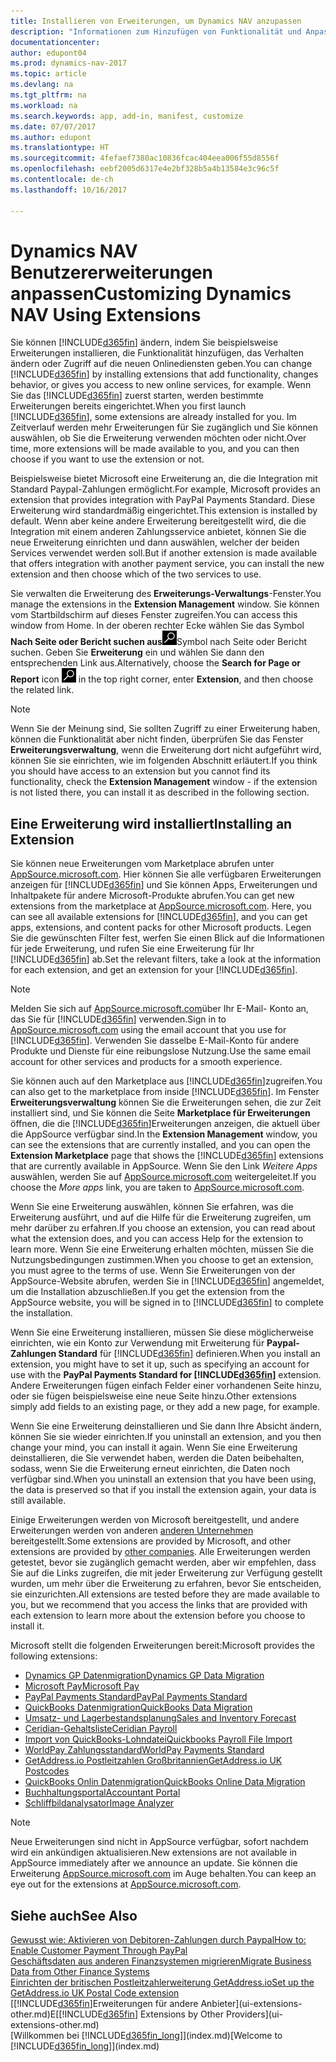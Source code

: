 ```yaml
---
title: Installieren von Erweiterungen, um Dynamics NAV anzupassen
description: "Informationen zum Hinzufügen von Funktionalität und Anpassungen für Dynamics NAV durch die Installation von Erweiterungen."
documentationcenter: 
author: edupont04
ms.prod: dynamics-nav-2017
ms.topic: article
ms.devlang: na
ms.tgt_pltfrm: na
ms.workload: na
ms.search.keywords: app, add-in, manifest, customize
ms.date: 07/07/2017
ms.author: edupont
ms.translationtype: HT
ms.sourcegitcommit: 4fefaef7380ac10836fcac404eea006f55d8556f
ms.openlocfilehash: eebf2005d6317e4e2bf328b5a4b13584e3c96c5f
ms.contentlocale: de-ch
ms.lasthandoff: 10/16/2017

---
```

# <a name="customizing-dynamics-nav-using-extensions"></a><span data-ttu-id="2894c-103">Dynamics NAV Benutzererweiterungen anpassen</span><span class="sxs-lookup"><span data-stu-id="2894c-103">Customizing Dynamics NAV Using Extensions</span></span>
<span data-ttu-id="2894c-104">Sie können [!INCLUDE[d365fin](includes/d365fin_md.md)] ändern, indem Sie beispielsweise Erweiterungen installieren, die Funktionalität hinzufügen, das Verhalten ändern oder Zugriff auf die neuen Onlinediensten geben.</span><span class="sxs-lookup"><span data-stu-id="2894c-104">You can change [!INCLUDE[d365fin](includes/d365fin_md.md)] by installing extensions that add functionality, changes behavior, or gives you access to new online services, for example.</span></span>
<span data-ttu-id="2894c-105">Wenn Sie das [!INCLUDE[d365fin](includes/d365fin_md.md)] zuerst starten, werden bestimmte Erweiterungen bereits eingerichtet.</span><span class="sxs-lookup"><span data-stu-id="2894c-105">When you first launch [!INCLUDE[d365fin](includes/d365fin_md.md)], some extensions are already installed for you.</span></span> <span data-ttu-id="2894c-106">Im Zeitverlauf werden mehr Erweiterungen für Sie zugänglich und Sie können auswählen, ob Sie die Erweiterung verwenden möchten oder nicht.</span><span class="sxs-lookup"><span data-stu-id="2894c-106">Over time, more extensions will be made available to you, and you can then choose if you want to use the extension or not.</span></span>

<span data-ttu-id="2894c-107">Beispielsweise bietet Microsoft eine Erweiterung an, die die Integration mit Standard Paypal-Zahlungen ermöglicht.</span><span class="sxs-lookup"><span data-stu-id="2894c-107">For example, Microsoft provides an extension that provides integration with PayPal Payments Standard.</span></span> <span data-ttu-id="2894c-108">Diese Erweiterung wird standardmäßig eingerichtet.</span><span class="sxs-lookup"><span data-stu-id="2894c-108">This extension is installed by default.</span></span>
<span data-ttu-id="2894c-109">Wenn aber keine andere Erweiterung bereitgestellt wird, die die Integration mit einem anderen Zahlungsservice anbietet, können Sie die neue Erweiterung einrichten und dann auswählen, welcher der beiden Services verwendet werden soll.</span><span class="sxs-lookup"><span data-stu-id="2894c-109">But if another extension is made available that offers integration with another payment service, you can install the new extension and then choose which of the two services to use.</span></span>  

<span data-ttu-id="2894c-110">Sie verwalten die Erweiterung des **Erweiterungs-Verwaltungs**-Fenster.</span><span class="sxs-lookup"><span data-stu-id="2894c-110">You manage the extensions in the **Extension Management** window.</span></span> <span data-ttu-id="2894c-111">Sie können vom Startbildschirm auf dieses Fenster zugreifen.</span><span class="sxs-lookup"><span data-stu-id="2894c-111">You can access this window from Home.</span></span> <span data-ttu-id="2894c-112">In der oberen rechter Ecke wählen Sie das Symbol **Nach Seite oder Bericht suchen aus**![Nach Seite oder Bericht suchen](media/ui-search/search_small.png "")Symbol nach Seite oder Bericht suchen. Geben Sie **Erweiterung** ein und wählen Sie dann den entsprechenden Link aus.</span><span class="sxs-lookup"><span data-stu-id="2894c-112">Alternatively, choose the **Search for Page or Report** icon ![Search for Page or Report](media/ui-search/search_small.png "Search for Page or Report icon") in the top right corner, enter **Extension**, and then choose the related link.</span></span>  

> [!NOTE]  
>   <span data-ttu-id="2894c-113">Wenn Sie der Meinung sind, Sie sollten Zugriff zu einer Erweiterung haben, können die Funktionalität aber nicht finden, überprüfen Sie das Fenster **Erweiterungsverwaltung**, wenn die Erweiterung dort nicht aufgeführt wird, können Sie sie einrichten, wie im folgenden Abschnitt erläutert.</span><span class="sxs-lookup"><span data-stu-id="2894c-113">If you think you should have access to an extension but you cannot find its functionality, check the **Extension Management** window - if the extension is not listed there, you can install it as described in the following section.</span></span>  

## <a name="installing-an-extension"></a><span data-ttu-id="2894c-114">Eine Erweiterung wird installiert</span><span class="sxs-lookup"><span data-stu-id="2894c-114">Installing an Extension</span></span>
<span data-ttu-id="2894c-115">Sie können neue Erweiterungen vom Marketplace abrufen unter [AppSource.microsoft.com](https://appsource.microsoft.com/en-us/marketplace/apps?product=dynamics-365%3Bdynamics-365-for-financials&page=1). Hier können Sie alle verfügbaren Erweiterungen anzeigen für [!INCLUDE[d365fin](includes/d365fin_md.md)] und Sie können Apps, Erweiterungen und Inhaltpakete für andere Microsoft-Produkte abrufen.</span><span class="sxs-lookup"><span data-stu-id="2894c-115">You can get new extensions from the marketplace at [AppSource.microsoft.com](https://appsource.microsoft.com/en-us/marketplace/apps?product=dynamics-365%3Bdynamics-365-for-financials&page=1). Here, you can see all available extensions for [!INCLUDE[d365fin](includes/d365fin_md.md)], and you can get apps, extensions, and content packs for other Microsoft products.</span></span> <span data-ttu-id="2894c-116">Legen Sie die gewünschten Filter fest, werfen Sie einen Blick auf die Informationen für jede Erweiterung, und rufen Sie eine Erweiterung für Ihr [!INCLUDE[d365fin](includes/d365fin_md.md)] ab.</span><span class="sxs-lookup"><span data-stu-id="2894c-116">Set the relevant filters, take a look at the information for each extension, and get an extension for your [!INCLUDE[d365fin](includes/d365fin_md.md)].</span></span>  
> [!NOTE]  
>   <span data-ttu-id="2894c-117">Melden Sie sich auf [AppSource.microsoft.com](https://appsource.microsoft.com/)über Ihr E-Mail- Konto an, das Sie für [!INCLUDE[d365fin](includes/d365fin_md.md)] verwenden.</span><span class="sxs-lookup"><span data-stu-id="2894c-117">Sign in to [AppSource.microsoft.com](https://appsource.microsoft.com/) using the email account that you use for [!INCLUDE[d365fin](includes/d365fin_md.md)].</span></span> <span data-ttu-id="2894c-118">Verwenden Sie dasselbe E-Mail-Konto für andere Produkte und Dienste für eine reibungslose Nutzung.</span><span class="sxs-lookup"><span data-stu-id="2894c-118">Use the same email account for other services and products for a smooth experience.</span></span>  

<span data-ttu-id="2894c-119">Sie können auch auf den Marketplace aus [!INCLUDE[d365fin](includes/d365fin_md.md)]zugreifen.</span><span class="sxs-lookup"><span data-stu-id="2894c-119">You can also get to the marketplace from inside [!INCLUDE[d365fin](includes/d365fin_md.md)].</span></span> <span data-ttu-id="2894c-120">Im Fenster **Erweiterungsverwaltung** können Sie die Erweiterungen sehen, die zur Zeit installiert sind, und Sie können die Seite **Marketplace für Erweiterungen** öffnen, die die [!INCLUDE[d365fin](includes/d365fin_md.md)]Erweiterungen anzeigen, die aktuell über die AppSource verfügbar sind.</span><span class="sxs-lookup"><span data-stu-id="2894c-120">In the **Extension Management** window, you can see the extensions that are currently installed, and you can open the **Extension Marketplace** page that shows the [!INCLUDE[d365fin](includes/d365fin_md.md)] extensions that are currently available in AppSource.</span></span> <span data-ttu-id="2894c-121">Wenn Sie den Link *Weitere Apps* auswählen, werden Sie auf [AppSource.microsoft.com](https://appsource.microsoft.com/en-us/marketplace/apps?product=dynamics-365%3Bdynamics-365-for-financials&page=1) weitergeleitet.</span><span class="sxs-lookup"><span data-stu-id="2894c-121">If you choose the *More apps* link, you are taken to [AppSource.microsoft.com](https://appsource.microsoft.com/en-us/marketplace/apps?product=dynamics-365%3Bdynamics-365-for-financials&page=1).</span></span>  

<span data-ttu-id="2894c-122">Wenn Sie eine Erweiterung auswählen, können Sie erfahren, was die Erweiterung ausführt, und auf die Hilfe für die Erweiterung zugreifen, um mehr darüber zu erfahren.</span><span class="sxs-lookup"><span data-stu-id="2894c-122">If you choose an extension, you can read about what the extension does, and you can access Help for the extension to learn more.</span></span> <span data-ttu-id="2894c-123">Wenn Sie eine Erweiterung erhalten möchten, müssen Sie die Nutzungsbedingungen zustimmen.</span><span class="sxs-lookup"><span data-stu-id="2894c-123">When you choose to get an extension, you must agree to the terms of use.</span></span> <span data-ttu-id="2894c-124">Wenn Sie Erweiterungen von der AppSource-Website abrufen, werden Sie in [!INCLUDE[d365fin](includes/d365fin_md.md)] angemeldet, um die Installation abzuschließen.</span><span class="sxs-lookup"><span data-stu-id="2894c-124">If you get the extension from the AppSource website, you will be signed in to [!INCLUDE[d365fin](includes/d365fin_md.md)] to complete the installation.</span></span>  

<span data-ttu-id="2894c-125">Wenn Sie eine Erweiterung installieren, müssen Sie diese möglicherweise einrichten, wie ein Konto zur Verwendung mit Erweiterung für **Paypal-Zahlungen Standard** für [!INCLUDE[d365fin](includes/d365fin_md.md)] definieren.</span><span class="sxs-lookup"><span data-stu-id="2894c-125">When you install an extension, you might have to set it up, such as specifying an account for use with the **PayPal Payments Standard for [!INCLUDE[d365fin](includes/d365fin_md.md)]** extension.</span></span>
<span data-ttu-id="2894c-126">Andere Erweiterungen fügen einfach Felder einer vorhandenen Seite hinzu, oder sie fügen beispielsweise eine neue Seite hinzu.</span><span class="sxs-lookup"><span data-stu-id="2894c-126">Other extensions simply add fields to an existing page, or they add a new page, for example.</span></span>   

<span data-ttu-id="2894c-127">Wenn Sie eine Erweiterung deinstallieren und Sie dann Ihre Absicht ändern, können Sie sie wieder einrichten.</span><span class="sxs-lookup"><span data-stu-id="2894c-127">If you uninstall an extension, and you then change your mind, you can install it again.</span></span> <span data-ttu-id="2894c-128">Wenn Sie eine Erweiterung deinstallieren, die Sie verwendet haben, werden die Daten beibehalten, sodass, wenn Sie die Erweiterung erneut einrichten, die Daten noch verfügbar sind.</span><span class="sxs-lookup"><span data-stu-id="2894c-128">When you uninstall an extension that you have been using, the data is preserved so that if you install the extension again, your data is still available.</span></span>  

<span data-ttu-id="2894c-129">Einige Erweiterungen werden von Microsoft bereitgestellt, und andere Erweiterungen werden von anderen [anderen Unternehmen](ui-extensions-other.md) bereitgestellt.</span><span class="sxs-lookup"><span data-stu-id="2894c-129">Some extensions are provided by Microsoft, and other extensions are provided by [other companies](ui-extensions-other.md).</span></span> <span data-ttu-id="2894c-130">Alle Erweiterungen werden getestet, bevor sie zugänglich gemacht werden, aber wir empfehlen, dass Sie auf die Links zugreifen, die mit jeder Erweiterung zur Verfügung gestellt wurden, um mehr über die Erweiterung zu erfahren, bevor Sie entscheiden, sie einzurichten.</span><span class="sxs-lookup"><span data-stu-id="2894c-130">All extensions are tested before they are made available to you, but we recommend that you access the links that are provided with each extension to learn more about the extension before you choose to install it.</span></span>  

<span data-ttu-id="2894c-131">Microsoft stellt die folgenden Erweiterungen bereit:</span><span class="sxs-lookup"><span data-stu-id="2894c-131">Microsoft provides the following extensions:</span></span>  

* [<span data-ttu-id="2894c-132">Dynamics GP Datenmigration</span><span class="sxs-lookup"><span data-stu-id="2894c-132">Dynamics GP Data Migration</span></span>](ui-extensions-dynamicsgp-data-migration.md)  
* [<span data-ttu-id="2894c-133">Microsoft Pay</span><span class="sxs-lookup"><span data-stu-id="2894c-133">Microsoft Pay</span></span>](ui-extensions-microsoft-pay-payments.md)
* [<span data-ttu-id="2894c-134">PayPal Payments Standard</span><span class="sxs-lookup"><span data-stu-id="2894c-134">PayPal Payments Standard</span></span>](ui-extensions-paypal-payments-standard.md)  
* [<span data-ttu-id="2894c-135">QuickBooks Datenmigration</span><span class="sxs-lookup"><span data-stu-id="2894c-135">QuickBooks Data Migration</span></span>](ui-extensions-quickbooks-data-migration.md)  
* [<span data-ttu-id="2894c-136">Umsatz- und Lagerbestandsplanung</span><span class="sxs-lookup"><span data-stu-id="2894c-136">Sales and Inventory Forecast</span></span>](ui-extensions-sales-forecast.md)  
* [<span data-ttu-id="2894c-137">Ceridian-Gehaltsliste</span><span class="sxs-lookup"><span data-stu-id="2894c-137">Ceridian Payroll</span></span>](ui-extensions-ceridian-payroll.md)  
* [<span data-ttu-id="2894c-138">Import von QuickBooks-Lohndatei</span><span class="sxs-lookup"><span data-stu-id="2894c-138">Quickbooks Payroll File Import</span></span>](ui-extensions-quickbooks-payroll.md)  
* [<span data-ttu-id="2894c-139">WorldPay Zahlungsstandard</span><span class="sxs-lookup"><span data-stu-id="2894c-139">WorldPay Payments Standard</span></span>](ui-extensions-worldpay-payments-standard.md)
* [<span data-ttu-id="2894c-140">GetAddress.io Postleitzahlen Großbritannien</span><span class="sxs-lookup"><span data-stu-id="2894c-140">GetAddress.io UK Postcodes</span></span>](ui-extensions-getaddressio.md)
* [<span data-ttu-id="2894c-141">QuickBooks Onlin Datenmigration</span><span class="sxs-lookup"><span data-stu-id="2894c-141">QuickBooks Online Data Migration</span></span>](ui-extensions-quickbooks-online-data-migration.md)
* [<span data-ttu-id="2894c-142">Buchhaltungsportal</span><span class="sxs-lookup"><span data-stu-id="2894c-142">Accountant Portal</span></span>](ui-extensions-accountant-portal.md)  
* [<span data-ttu-id="2894c-143">Schliffbildanalysator</span><span class="sxs-lookup"><span data-stu-id="2894c-143">Image Analyzer</span></span>](ui-extensions-image-analyzer.md)

> [!NOTE]  
>  <span data-ttu-id="2894c-144">Neue Erweiterungen sind nicht in AppSource verfügbar, sofort nachdem wird ein ankündigen aktualisieren.</span><span class="sxs-lookup"><span data-stu-id="2894c-144">New extensions are not available in AppSource immediately after we announce an update.</span></span> <span data-ttu-id="2894c-145">Sie können die Erweiterung [AppSource.microsoft.com](https://appsource.microsoft.com/en-us/marketplace/apps?product=dynamics-365%3Bdynamics-365-for-financials&page=1) im Auge behalten.</span><span class="sxs-lookup"><span data-stu-id="2894c-145">You can keep an eye out for the extensions at  [AppSource.microsoft.com](https://appsource.microsoft.com/en-us/marketplace/apps?product=dynamics-365%3Bdynamics-365-for-financials&page=1).</span></span>

## <a name="see-also"></a><span data-ttu-id="2894c-146">Siehe auch</span><span class="sxs-lookup"><span data-stu-id="2894c-146">See Also</span></span>
[<span data-ttu-id="2894c-147">Gewusst wie: Aktivieren von Debitoren-Zahlungen durch Paypal</span><span class="sxs-lookup"><span data-stu-id="2894c-147">How to: Enable Customer Payment Through PayPal</span></span>](sales-how-enable-payment-service-extensions.md)  
[<span data-ttu-id="2894c-148">Geschäftsdaten aus anderen Finanzsystemen migrieren</span><span class="sxs-lookup"><span data-stu-id="2894c-148">Migrate Business Data from Other Finance Systems</span></span>](upload-data.md)  
[<span data-ttu-id="2894c-149">Einrichten der britischen Postleitzahlerweiterung GetAddress.io</span><span class="sxs-lookup"><span data-stu-id="2894c-149">Set up the GetAddress.io UK Postal Code extension</span></span>](LocalFunctionality/UnitedKingdom/uk-setup-postal-code-service.md)  
<span data-ttu-id="2894c-150">[[!INCLUDE[d365fin](includes/d365fin_md.md)]Erweiterungen für andere Anbieter](ui-extensions-other.md)E</span><span class="sxs-lookup"><span data-stu-id="2894c-150">[[!INCLUDE[d365fin](includes/d365fin_md.md)] Extensions by Other Providers](ui-extensions-other.md)</span></span>  
<span data-ttu-id="2894c-151">[Willkommen bei [!INCLUDE[d365fin_long](includes/d365fin_long_md.md)]](index.md)</span><span class="sxs-lookup"><span data-stu-id="2894c-151">[Welcome to [!INCLUDE[d365fin_long](includes/d365fin_long_md.md)]](index.md)</span></span>  

##

